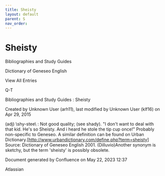 ```yaml
---
title: Sheisty
layout: default
parent: S
nav_order:
---
```


# Sheisty

Bibliographies and Study Guides

Dictionary of Geneseo English

View All Entries

Q-T

Bibliographies and Study Guides : Sheisty

Created by  Unknown User (arh11), last modified by  Unknown User (klf16) on Apr 29, 2015

(adj) \shy-stee\ : Not good quality; (see shady). &quot;I don't want to deal with that kid. He's so Sheisty. And i heard he stole the tip cup once!&quot; Probably non-specific to Geneseo. A similar definition can be found on Urban Dictionary.[http://www.urbandictionary.com/define.php?term=sheisty] Source: Dictionary of Geneseo English 2001. (Dilluvio)Another synonym is sketchy, but the term 'sheisty' is possibly obsolete. 

Document generated by Confluence on May 22, 2023 12:37

Atlassian
